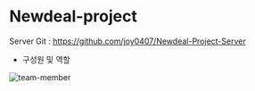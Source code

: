 # Newdeal-project

Server Git : https://github.com/joy0407/Newdeal-Project-Server

* 구성원 및 역할

![team-member](https://user-images.githubusercontent.com/106982737/192943316-22484178-51ae-4aee-b1be-3cb01bcc7042.png)